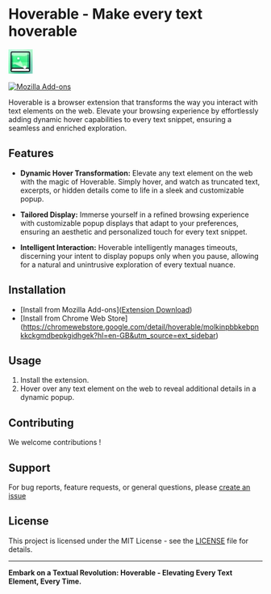
# Hoverable - Make every text hoverable

![Hoverable Icon](/assets/Icon.jpeg) <!-- Replace with the link to your extension icon -->

[![Mozilla Add-ons](https://img.shields.io/amo/v/hoverable)](https://addons.mozilla.org/firefox/addon/hoverable/) <!-- Replace with your actual add-on ID and link -->

Hoverable is a browser extension that transforms the way you interact with text elements on the web. Elevate your browsing experience by effortlessly adding dynamic hover capabilities to every text snippet, ensuring a seamless and enriched exploration.

## Features

- **Dynamic Hover Transformation:** Elevate any text element on the web with the magic of Hoverable. Simply hover, and watch as truncated text, excerpts, or hidden details come to life in a sleek and customizable popup.

- **Tailored Display:** Immerse yourself in a refined browsing experience with customizable popup displays that adapt to your preferences, ensuring an aesthetic and personalized touch for every text snippet.

- **Intelligent Interaction:** Hoverable intelligently manages timeouts, discerning your intent to display popups only when you pause, allowing for a natural and unintrusive exploration of every textual nuance.

## Installation

- [Install from Mozilla Add-ons]([Extension Download](https://addons.mozilla.org/en-GB/firefox/addon/hoverable/)) <!-- Replace with the actual link to your extension on Mozilla Add-ons -->
- [Install from Chrome Web Store] (https://chromewebstore.google.com/detail/hoverable/molkinpbbkebpnkkckgmdbepkgidhgek?hl=en-GB&utm_source=ext_sidebar)<!-- Replace with the actual link to your extension on Chrome Web Store -->

## Usage

1. Install the extension.
2. Hover over any text element on the web to reveal additional details in a dynamic popup.

## Contributing

We welcome contributions !

## Support

For bug reports, feature requests, or general questions, please [create an issue](https://github.com/mohamed-arradi/hoverable/issues) <!-- Replace with the actual link to your GitHub issues -->

## License

This project is licensed under the MIT License - see the [LICENSE](https://github.com/mohamed-arradi/hoverable/blob/main/LICENSE) file for details.

---

**Embark on a Textual Revolution: Hoverable - Elevating Every Text Element, Every Time.**

